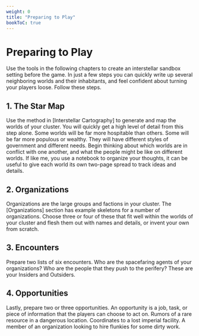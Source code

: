 ```yaml
---
weight: 0
title: "Preparing to Play"
bookToC: true
---
```


# Preparing to Play
Use the tools in the following chapters to create an interstellar sandbox setting before the game. In just a few steps you can quickly write up several neighboring worlds and their inhabitants, and feel confident about turning your players loose. Follow these steps.


## 1. The Star Map
Use the method in [Interstellar Cartography] to generate and map the worlds of your cluster. You will quickly get a high level of detail from this step alone. Some worlds will be far more hospitable than others. Some will be far more populous or wealthy. They will have different styles of government and different needs. Begin thinking about which worlds are in conflict with one another, and what the people might be like on different worlds. If like me, you use a notebook to organize your thoughts, it can be useful to give each world its own two-page spread to track ideas and details.

## 2. Organizations
Organizations are the large groups and factions in your cluster. The [Organizations] section has example skeletons for a number of organizations. Choose three or four of these that fit well within the worlds of your cluster and flesh them out with names and details, or invent your own from scratch.

## 3. Encounters
Prepare two lists of six encounters. Who are the spacefaring agents of your organizations? Who are the people that they push to the perifery? These are your Insiders and Outsiders.

## 4. Opportunities
Lastly, prepare two or three opportunities. An opportunity is a job, task, or piece of information that the players can choose to act on. Rumors of a rare resource in a dangerous location. Coordinates to a lost imperial facility. A member of an organization looking to hire flunkies for some dirty work. 

